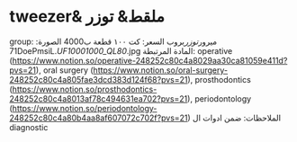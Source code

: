 # tweezer& ملقط& توزر

group: ميرور*توزر*بروب
السعر: كت ١٠٠ قطعة ب4000
الصورة: 71DoePmsiL._UF10001000_QL80_.jpg
المادة المرتبطة: operative (https://www.notion.so/operative-248252c80c4a8029aa30ca81059e411d?pvs=21), oral surgery (https://www.notion.so/oral-surgery-248252c80c4a805fae3dcd383d124f68?pvs=21), prosthodontics (https://www.notion.so/prosthodontics-248252c80c4a8013af78c494631ea702?pvs=21), periodontology (https://www.notion.so/periodontology-248252c80c4a80b4aa8af607072c702f?pvs=21)
الملاحظات: ضمن ادوات ال diagnostic